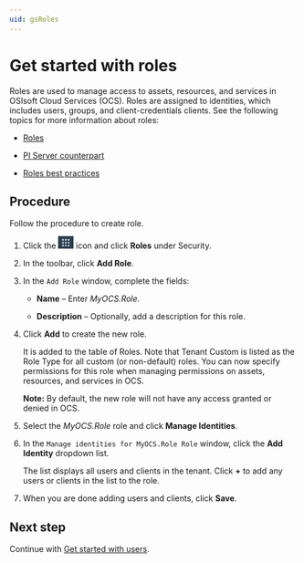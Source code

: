 ```yaml
---
uid: gsRoles
---
```


# Get started with roles

Roles are used to manage access to assets, resources, and services in OSIsoft Cloud Services (OCS). Roles are assigned to identities, which includes users, groups, and client-credentials clients. See the following topics for more information about roles:

- [Roles](xref:ccRoles)

- [PI Server counterpart](xref:ccRoles#roles-pi-server)

- [Roles best practices](xref:ccRoles#roles-bp)

## Procedure

Follow the procedure to create role.

1. Click the ![Menu icon](images/menu-icon.png) icon and click **Roles** under Security.

1. In the toolbar, click **Add Role**.

1. In the `Add Role` window, complete the fields:

   - **Name**  &ndash; Enter *MyOCS.Role*.

   - **Description** &ndash; Optionally, add a description for this role.
   
1. Click **Add** to create the new role. 

    It is added to the table of Roles. Note that Tenant Custom is listed as the Role Type for all custom (or non-default) roles. You can now specify permissions for this role when managing permissions on assets, resources, and services in OCS. 
    
    **Note:** By default, the new role will not have any access granted or denied in OCS.
    
1. Select the *MyOCS.Role* role and click **Manage Identities**.

1. In the `Manage identities for MyOCS.Role Role` window, click the **Add Identity** dropdown list. 

    The list displays all users and clients in the tenant. Click **+** to add any users or clients in the list to the role.

1. When you are done adding users and clients, click **Save**.

## Next step

Continue with [Get started with users](xref:gsUsers).
